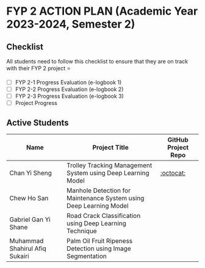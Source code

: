 # FYP 2 ACTION PLAN (Academic Year 2023-2024, Semester 2)

## Checklist

All students need to follow this checklist to ensure that they are on track with their FYP 2 project :star: 

- [ ] FYP 2-1 Progress Evaluation (e-logbook 1)
- [ ] FYP 2-2 Progress Evaluation (e-logbook 2)
- [ ] FYP 2-3 Progress Evaluation (e-logbook 3)
- [ ] Project Progress

## Active Students

| Name | Project Title | GitHub Project Repo |
|---------------|-------------------------------------------------|----------|
| Chan Yi Sheng | Trolley Tracking Management System using Deep Learning Model | [:octocat:]()|
| Chew Ho San | Manhole Detection for Maintenance System using Deep Learning Model ||
| Gabriel Gan Yi Shane | Road Crack Classification using Deep Learning Technique ||
| Muhammad Shahirul Afiq Sukairi | Palm Oil Fruit Ripeness Detection using Image Segmentation ||







